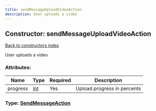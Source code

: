 ```yaml
---
title: sendMessageUploadVideoAction
description: User uploads a video
---
```

## Constructor: sendMessageUploadVideoAction  
[Back to constructors index](index.md)



User uploads a video

### Attributes:

| Name     |    Type       | Required | Description |
|----------|---------------|----------|-------------|
|progress|[int](../types/int.md) | Yes|Upload progress in percents|



### Type: [SendMessageAction](../types/SendMessageAction.md)


